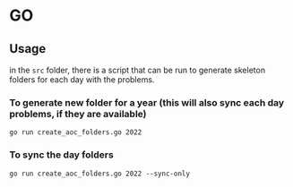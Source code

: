 # GO

## Usage
in the `src` folder, there is a script that can be run to generate skeleton folders for each day with the problems.

### To generate new folder for a year (this will also sync each day problems, if they are available)
```shell
go run create_aoc_folders.go 2022
```

### To sync the day folders 

```shell 
go run create_aoc_folders.go 2022 --sync-only
```
